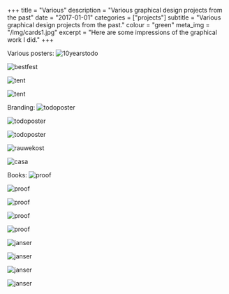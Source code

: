 +++
title = "Various"
description = "Various graphical design projects from the past"
date = "2017-01-01"
categories = ["projects"]
subtitle = "Various graphical design projects from the past."
colour = "green"
meta_img = "/img/cards1.jpg"
excerpt = "Here are some impressions of the graphical work I did."
+++

Various posters:
![10yearstodo](/img/10todo1.jpg)

![bestfest](/img/bestfest.jpg)

![tent](/img/tent10.jpg)

![tent](/img/tent12.png)

Branding:
![todoposter](/img/todo_poster.jpg)

![todoposter](/img/todo_web3.png)

![todoposter](/img/todo_mobile2.png)

![rauwekost](/img/cards1.jpg)

![casa](/img/casaparana_logo.jpg)

Books:
![proof](/img/proef_front.jpg)

![proof](/img/proef_front2.jpg)

![proof](/img/proef_inside.jpg)

![proof](/img/proef_pages.jpg)

![proof](/img/proef_uitnodiging.jpg)

![janser](/img/janser1.jpg)

![janser](/img/janser2.jpg)

![janser](/img/janser3.jpg)

![janser](/img/janser4.jpg)
